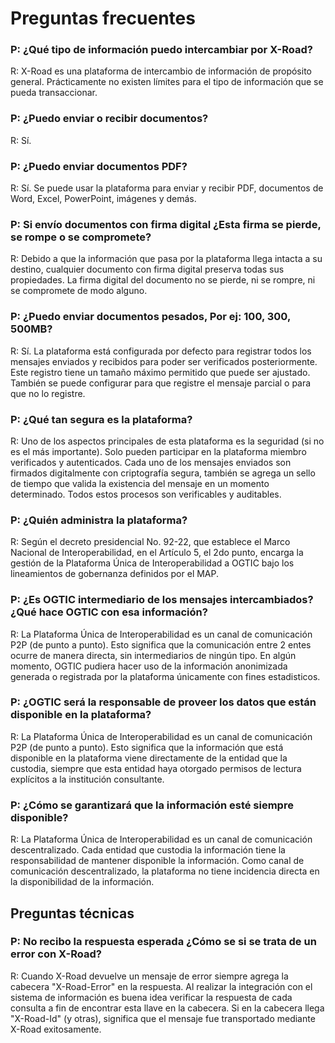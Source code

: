 # Preguntas frecuentes

### P: **¿Qué tipo de información puedo intercambiar por X-Road?**
R: X-Road es una plataforma de intercambio de información de propósito general. Prácticamente no existen límites para el tipo de información que se pueda transaccionar.

### P: ¿Puedo enviar o recibir documentos?
R: Sí.

### P: ¿Puedo enviar documentos PDF?
R: Sí. Se puede usar la plataforma para enviar y recibir PDF, documentos de Word, Excel, PowerPoint, imágenes y demás.

### P: Si envío documentos con firma digital ¿Esta firma se pierde, se rompe o se compromete?
R: Debido a que la información que pasa por la plataforma llega intacta a su destino, cualquier documento con firma digital preserva todas sus propiedades. La firma digital del documento no se pierde, ni se rompre, ni se compromete de modo alguno.

### P: ¿Puedo enviar documentos pesados, Por ej: 100, 300, 500MB?
R: Sí. La plataforma está configurada por defecto para registrar todos los mensajes enviados y recibidos para poder ser verificados posteriormente. Este registro tiene un tamaño máximo permitido que puede ser ajustado. También se puede configurar para que registre el mensaje parcial o para que no lo registre.

### P: ¿Qué tan segura es la plataforma?
R: Uno de los aspectos principales de esta plataforma es la seguridad (si no es el más importante). Solo pueden participar en la plataforma miembro verificados y autenticados. Cada uno de los mensajes enviados son firmados digitalmente con criptografía segura, también se agrega un sello de tiempo que valida la existencia del mensaje en un momento determinado. Todos estos procesos son verificables y auditables.

### P: ¿Quién administra la plataforma?
R: Según el decreto presidencial No. 92-22, que establece el Marco Nacional de Interoperabilidad, en el Artículo 5, el 2do punto, encarga la gestión de la Plataforma Única de Interoperabilidad a OGTIC bajo los lineamientos de gobernanza definidos por el MAP. 

### P: ¿Es OGTIC intermediario de los mensajes intercambiados? ¿Qué hace OGTIC con esa información?
R: La Plataforma Única de Interoperabilidad es un canal de comunicación P2P (de punto a punto). Esto significa que la comunicación entre 2 entes ocurre de manera directa, sin intermediarios de ningún tipo. En algún momento, OGTIC pudiera hacer uso de la información anonimizada generada o registrada por la plataforma únicamente con fines estadisticos.

### P: ¿OGTIC será la responsable de proveer los datos que están disponible en la plataforma?
R: La Plataforma Única de Interoperabilidad es un canal de comunicación P2P (de punto a punto). Esto significa que la información que está disponible en la plataforma viene directamente de la entidad que la custodia, siempre que esta entidad haya otorgado permisos de lectura explícitos a la institución consultante.

### P: ¿Cómo se garantizará que la información esté siempre disponible?
R: La Plataforma Única de Interoperabilidad es un canal de comunicación descentralizado. Cada entidad que custodia la información tiene la responsabilidad de mantener disponible la información. Como canal de comunicación descentralizado, la plataforma no tiene incidencia directa en la disponibilidad de la información.

## Preguntas técnicas

### P: No recibo la respuesta esperada ¿Cómo se si se trata de un error con X-Road?
R: Cuando X-Road devuelve un mensaje de error siempre agrega la cabecera "X-Road-Error" en la respuesta. Al realizar la integración con el sistema de información es buena idea verificar la respuesta de cada consulta a fin de encontrar esta llave en la cabecera. Si en la cabecera llega "X-Road-Id" (y otras), significa que el mensaje fue transportado mediante X-Road exitosamente.

